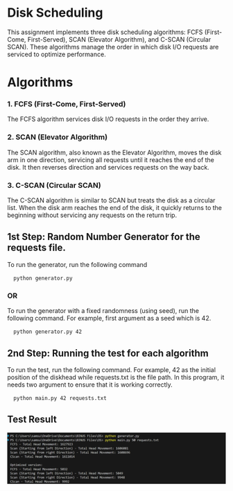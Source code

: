 
# Disk Scheduling

This assignment implements three disk scheduling algorithms: FCFS (First-Come, First-Served), SCAN (Elevator Algorithm), and C-SCAN (Circular SCAN). These algorithms manage the order in which disk I/O requests are serviced to optimize performance.

# Algorithms

### 1. FCFS (First-Come, First-Served)
The FCFS algorithm services disk I/O requests in the order they arrive.

### 2. SCAN (Elevator Algorithm)
The SCAN algorithm, also known as the Elevator Algorithm, moves the disk arm in one direction, servicing all requests until it reaches the end of the disk. It then reverses direction and services requests on the way back.

### 3. C-SCAN (Circular SCAN)
The C-SCAN algorithm is similar to SCAN but treats the disk as a circular list. When the disk arm reaches the end of the disk, it quickly returns to the beginning without servicing any requests on the return trip. 
## 1st Step: Random Number Generator for the requests file.

To run the generator, run the following command

```
  python generator.py
```
### OR

To run the generator with a fixed randomness (using seed), run the following command. For example, first argument as a seed which is 42.

```
  python generator.py 42
```
## 2nd Step: Running the test for each algorithm

To run the test, run the following command. For example, 42 as the initial position of the diskhead while requests.txt is the file path. In this program, it needs two argument to ensure that it is working correctly.
```
  python main.py 42 requests.txt
```

## Test Result

![Result](OS.png)

